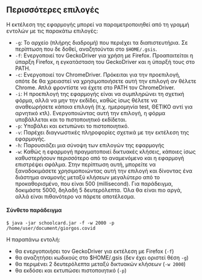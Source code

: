 ## Περισσότερες επιλογές

Η εκτέλεση της εφαρμογής μπορεί να παραμετροποιηθεί από τη γραμμή εντολών με τις παρακάτω επιλογές:

* `-g`: Το αρχείο (πλήρης διαδρομή) που περιέχει τα διαπιστευτήρια. Σε περίπτωση που δε δοθεί, αναζητούνται στο `$ΗΟΜΕ/.gsis`.
* `-f`: Ενεργοποιεί τον GeckoDriver για χρήση με Firefox. Προαπαιτείται η ύπαρξη Firefox, η εγκατάσταση του GeckoDriver και η ύπαρξή τους στο PATH.
* `-c`: Ενεργοποιεί τον ChromeDriver. Πρόκειται για την προεπιλογή, οπότε δε θα χρειαστεί να χρησιμοποιήσετε αυτή την επιλογή αν θέλετε Chrome. Απλά φροντίστε να έχετε στο PATH τον ChromeDriver.
* `-i`: Η προεπιλογή της εφαρμογής είναι να συμπληρώνει τη σχετική φόρμα, αλλά να μην την εκδίδει,
  καθώς ίσως θέλετε να αναθεωρήσετε κάποια επιλογή (π.χ. ημερομηνία test, ΘΕΤΙΚΟ αντί για αρνητικό κτλ).
  Ενεργοποιώντας αυτή την επιλογή, η φόρμα υποβάλλεται και το πιστοποιητικό εκδίδεται.
* `-p`: Υποβάλει και εκτυπώνει το πιστοποιητικό.
* `-v`: Παρέχει διαγνωστικές πληροφορίες σχετικά με την εκτέλεση της εφαρμογής.
* `-h`: Παρουσιάζει μια σύνοψη των επιλογών της εφαρμογής
* `-w`: Καθώς η εφαρμογή πραγματοποιεί δικτυακές κλήσεις,
  κάποιες ίσως καθυστερήσουν περισσότερο από το αναμενόμενο και η εφαρμογή επιστρέψει σφάλμα.
  Στην περίπτωση αυτή, μπορείτε να ξαναδοκιμάσετε χρησιμοποιώντας αυτή την επιλογή και δίνοντας
  ένα διάστημα αναμονής μεταξύ κλήσεων μεγαλύτερο από το προκαθορισμένο, που είναι 500 (millisecond).
  Για παράδειγμα, δοκιμάστε 5000, δηλαδή 5 δευτερόλεπτα. Όλα θα είναι πιο αργά,
  αλλά είναι πιθανότερο να πάρετε αποτέλεσμα.

#### Σύνθετο παράδειγμα

    $ java -jar schoolcard.jar -f -w 2000 -p /home/user/document/giorgos.covid

Η παραπάνω εντολή:
* θα ενεργοποιήσει τον GeckoDriver για εκτέλεση με Firefox (`-f`)
* θα αναζητήσει κωδικούς στο $HOME/.gsis (δεν έχει οριστεί θέση `-g`)
* θα περιμένει 2 δευτερόλεπτα μεταξύ δικτυακών κλήσεων (`-w 2000`)
* θα εκδόσει και εκτυπώσει πιστοποιητικό (`-p`)
